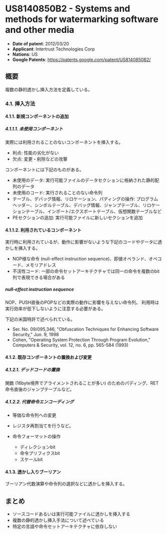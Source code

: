 # US8140850B2 - Systems and methods for watermarking software and other media

- **Date of patent**: 2012/03/20
- **Applicant**: Intertrust Technologies Corp
- **Nations**: US
- **Google Patents**: https://patents.google.com/patent/US8140850B2/

## 概要

複数の静的透かし挿入方法を定義している。

### 4.1. 挿入方法

#### 4.1.1. 新規コンポーネントの追加

##### 4.1.1.1. 未使用コンポーネント

実際には利用されることのないコンポーネントを挿入する。

- 利点: 性能の劣化がない
- 欠点: 変更・削除などの攻撃

コンポーネントには下記のものがある。

- 未使用のデータ: 実行可能ファイルのデータセクションに格納された静的配列のデータ
- 未使用のコード: 実行されることのない命令列
- テーブル、デバッグ情報、リロケーション、パディングの操作: プログラムヘッダー、シンボルテーブル、デバッグ情報、ジャンプテーブル、リロケーションテーブル、インポート/エクスポートテーブル、仮想関数テーブルなど
- PEセクションの追加: 実行可能ファイルに新しいセクションを追加

#### 4.1.1.2. 利用されているコンポーネント

実行時に利用されているが、動作に影響がないような下記のコードやデータに透かしを挿入する。

- NOP様な命令 (null-effect instruction sequence)、即値オペランド、オペコード、メモリアドレス
- 不活性コード: 一部の命令セットアーキテクチャでは同一の命令を複数のbit列で表現できる場合がある

##### null-effect instruction sequence

NOP、PUSH直後のPOPなどの実際の動作に影響を与えない命令列。
利用時は実行効率が低下しないように注意する必要がある。

下記の米国特許で述べられている。

- Ser. No. 09/095,346, "Obfuscation Techniques for Enhancing Software Security," Jun. 9, 1998
- Cohen, "Operating System Protection Through Program Evolution," Computers & Security, vol. 12, no. 6, pp. 565-584 (1993)

#### 4.1.2. 既存コンポーネントの置換および変更

##### 4.1.2.1. デッドコードの置換

関数 (16byte境界でアライメントされることが多い) のためのパディング、RET命令直後のジャンプテーブルなど。

##### 4.1.2.2. 代替命令エンコーディング

- 等価な命令列への変更
- レジスタ再割当てを行うなど。
- 命令フォーマットの操作

    - ディレクションbit
    - 命令プリフィクスbit
    - スケールbit

#### 4.1.3. 透かし入りブーリアン

ブーリアン代数演算や命令列の選択などに透かしを挿入する。

## まとめ

- ソースコードあるいは実行可能ファイルに透かしを挿入する
- 複数の静的透かし挿入手法について述べている
- 特定の言語や命令セットアーキテクチャに依存しない
